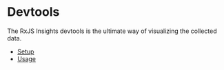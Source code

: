 # Devtools

The RxJS Insights devtools is the ultimate way of visualizing the collected data.

* [Setup](./setup.md)
* [Usage](./usage.md)
